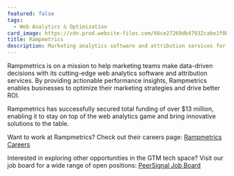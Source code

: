 ```yaml
---
featured: false
tags:
  - Web Analytics & Optimization
card_image: https://cdn.prod.website-files.com/66ce27269db47932cabe1f0b/66ce49fbc1c14ec3ce3e4cef_rampmetrics-logo.png
title: Rampmetrics
description: Marketing analytics software and attribution services for data-driven performance insights.
---
```


Rampmetrics is on a mission to help marketing teams make data-driven decisions with its cutting-edge web analytics software and attribution services. By providing actionable performance insights, Rampmetrics enables businesses to optimize their marketing strategies and drive better ROI.

Rampmetrics has successfully secured total funding of over $13 million, enabling it to stay on top of the web analytics game and bring innovative solutions to the table.

Want to work at Rampmetrics? Check out their careers page: [Rampmetrics Careers](https://rampmetrics.com/careers)

Interested in exploring other opportunities in the GTM tech space? Visit our job board for a wide range of open positions: [PeerSignal Job Board](https://peersignal.org/jobs)
